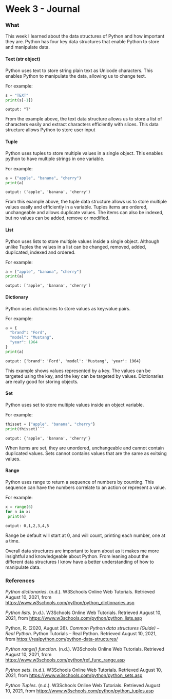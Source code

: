 <h1>Week 3 - Journal</h1>

<h3>What</h3>

This week I learned about the data structures of Python and how important they are. Python has four key data structures that enable Python to store and manipulate data. 

<h4>Text (str object)</h4>

Python uses text to store string plain text as Unicode characters. This enables Python to manipulate the data, allowing us to change text.

For example:

```python
s = "TEXT"
print(s[-1])
```

```output: "T"```

From the example above, the text data structure allows us to store a list of characters easily and extract characters efficiently with slices. This data structure allows Python to store user input


<h4>Tuple</h4>

Python uses tuples to store multiple values in a single object. This enables python to have multiple strings in one variable.

For example:

```python
a = ("apple", "banana", "cherry")
print(a)
```

```output: ('apple', 'banana', 'cherry')```

From this example above, the tuple data structure allows us to store multiple values easily and efficiently in a variable. Tuples items are ordered, unchangeable and allows duplicate values. The items can also be indexed, but no values can be added, remove or modified.

<h4>List</h4>

Python uses lists to store multiple values inside a single object. Although unlike Tuples the values in a list can be changed, removed, added, duplicated, indexed and ordered.

For example:

```python
a = ["apple", "banana", "cherry"]
print(a)
```

```output: ['apple', 'banana', 'cherry']```

<h4>Dictionary</h4>  

Python uses dictionaries to store values as key:value pairs. 

For example:

```python
a = {
  "brand": "Ford",
  "model": "Mustang",
  "year": 1964
}
print(a)
```

```output: {'brand': 'Ford', 'model': 'Mustang', 'year': 1964}```

This example shows values represented by a key. The values can be targeted using the key, and the key can be targeted by values. Dictionaries are really good for storing objects.

<h4>Set</h4>

Python uses set to store multiple values inside an object variable.

For example:

```python
thisset = {"apple", "banana", "cherry"}
print(thisset)```
```

```output: {'apple', 'banana', 'cherry'} ```

When items are set, they are unordered, unchangeable and cannot contain duplicated values. Sets cannot contains values that are the same as exitsing values.

<h4>Range</h4>

Python uses range to return a sequence of numbers by counting. This sequence can have the numbers correlate to an action or represent a value.

For example:

```python
x = range(6)
for n in x:
 print(n)
```

```output: 0,1,2,3,4,5```

Range be default will start at 0, and will count, printing each number, one at a time.



Overall data structures are important to learn about as it makes me more insightful and knowledgeable about Python. From leaning about the different data structures I know have a better understanding of how to manipulate data.

<h3>References</h3>

*Python dictionaries*. (n.d.). W3Schools Online Web Tutorials. Retrieved August 10, 2021, from https://www.w3schools.com/python/python_dictionaries.asp

*Python lists*. (n.d.). W3Schools Online Web Tutorials. Retrieved August 10, 2021, from https://www.w3schools.com/python/python_lists.asp

Python, R. (2020, August 26). *Common Python data structures (Guide) – Real Python*. Python Tutorials – Real Python. Retrieved August 10, 2021, from https://realpython.com/python-data-structures/

*Python range() function*. (n.d.). W3Schools Online Web Tutorials. Retrieved August 10, 2021, from https://www.w3schools.com/python/ref_func_range.asp

*Python sets*. (n.d.). W3Schools Online Web Tutorials. Retrieved August 10, 2021, from https://www.w3schools.com/python/python_sets.asp

*Python Tuples*. (n.d.). W3Schools Online Web Tutorials. Retrieved August 10, 2021, from https://www.w3schools.com/python/python_tuples.asp